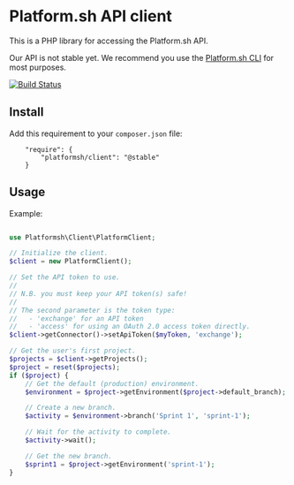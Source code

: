# Platform.sh API client

This is a PHP library for accessing the Platform.sh API.

Our API is not stable yet. We recommend you use the [Platform.sh
CLI](https://github.com/platformsh/platformsh-cli) for most purposes.

[![Build Status](https://travis-ci.org/platformsh/platformsh-client-php.svg?branch=1.x)](https://travis-ci.org/platformsh/platformsh-client-php)

## Install

Add this requirement to your `composer.json` file:
```
    "require": {
        "platformsh/client": "@stable"
    }
```

## Usage

Example:
```php

use Platformsh\Client\PlatformClient;

// Initialize the client.
$client = new PlatformClient();

// Set the API token to use.
//
// N.B. you must keep your API token(s) safe!
//
// The second parameter is the token type:
//   - 'exchange' for an API token
//   - 'access' for using an OAuth 2.0 access token directly.
$client->getConnector()->setApiToken($myToken, 'exchange');

// Get the user's first project.
$projects = $client->getProjects();
$project = reset($projects);
if ($project) {
    // Get the default (production) environment.
    $environment = $project->getEnvironment($project->default_branch);

    // Create a new branch.
    $activity = $environment->branch('Sprint 1', 'sprint-1');

    // Wait for the activity to complete.
    $activity->wait();

    // Get the new branch.
    $sprint1 = $project->getEnvironment('sprint-1');
}
```
